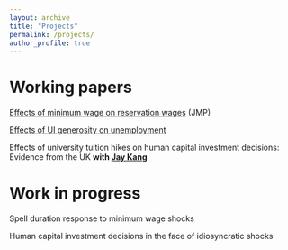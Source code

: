```yaml
---
layout: archive
title: "Projects"
permalink: /projects/
author_profile: true
---
```


# Working papers

[Effects of minimum wage on reservation wages](/files/research_projects/JMP/JMP_draft.pdf) (JMP)

[Effects of UI generosity on unemployment](/files/research_projects/SYP/fnl_drft.pdf)

Effects of university tuition hikes on human capital investment decisions: Evidence from the UK __with [Jay Kang](https://www.hyunjaekang.com/)__

# Work in progress
Spell duration response to minimum wage shocks

Human capital investment decisions in the face of idiosyncratic shocks

<!--
## Selected Peer-Reviewed Papers

{% for post in site.selected reversed %}
  {% include archive-single-research.html %}
{% endfor %}

## Other Publications

{% for post in site.research reversed %}
  {% include archive-single-research.html %}
{% endfor %}

## Working Papers

{% for post in site.workingpapers reversed %}
  {% include archive-single-research.html %}
{% endfor %} -->
